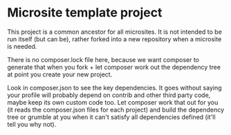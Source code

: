 # Microsite template project

This project is a common ancestor for all microsites. It is not intended to be run itself (but can be), rather forked into a new repository when a microsite is needed.

There is no composer.lock file here, because we want composer to generate that when you fork + let composer work out the dependency tree at point you create your new project.

Look in composer.json to see the key dependencies. It goes without saying your profile will probably depend on contrib and other third party code, maybe keep its own custom code too. Let composer work that out for you (it reads the composer.json files for each project) and build the dependency tree or grumble at you when it can't satisfy all dependencies defined (it'll tell you why not).
